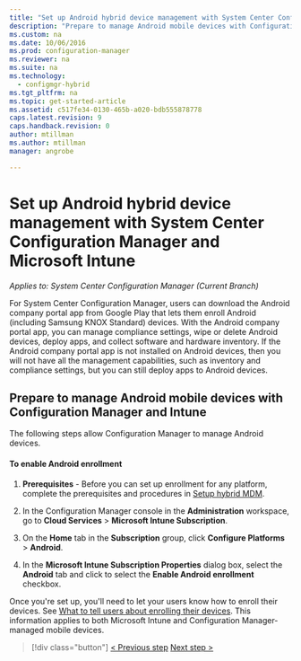 ```yaml
---
title: "Set up Android hybrid device management with System Center Configuration Manager and Microsoft Intune | Microsoft Docs"
description: "Prepare to manage Android mobile devices with Configuration Manager and Intune."
ms.custom: na
ms.date: 10/06/2016
ms.prod: configuration-manager
ms.reviewer: na
ms.suite: na
ms.technology:
  - configmgr-hybrid
ms.tgt_pltfrm: na
ms.topic: get-started-article
ms.assetid: c517fe34-0130-465b-a020-bdb555878778
caps.latest.revision: 9
caps.handback.revision: 0
author: mtillmanms.author: mtillmanmanager: angrobe

---
```

# Set up Android hybrid device management with System Center Configuration Manager and Microsoft Intune*Applies to: System Center Configuration Manager (Current Branch)*
For System Center Configuration Manager, users can download the Android company portal app from Google Play that lets them enroll Android (including Samsung KNOX Standard) devices. With the Android company portal app, you can manage compliance settings, wipe or delete Android devices, deploy apps, and collect software and hardware inventory. If the Android company portal app is not installed on Android devices, then you will not have all the management capabilities, such as inventory and compliance settings, but you can still deploy apps to Android devices.  

## Prepare to manage Android mobile devices with Configuration Manager and Intune  
 The following steps allow Configuration Manager to manage Android devices.  

#### To enable Android enrollment  

1.  **Prerequisites** - Before you can set up enrollment for any platform, complete the prerequisites and procedures in [Setup hybrid MDM](setup-hybrid-mdm.md).  

2.  In the Configuration Manager console in the **Administration** workspace, go to **Cloud Services** > **Microsoft Intune Subscription**.  

3.  On the **Home** tab in the **Subscription** group, click **Configure Platforms** > **Android**.  

4.  In the **Microsoft Intune Subscription Properties** dialog box, select the **Android** tab and click to select the **Enable Android enrollment** checkbox.  

 Once you're set up, you'll need to let your users know how to enroll their devices. See [What to tell users about enrolling their devices](https://docs.microsoft.com/intune/deploy-use/what-to-tell-your-end-users-about-using-microsoft-intune). This information applies to both Microsoft Intune and Configuration Manager-managed mobile devices.

 > [!div class="button"]
 [< Previous step](create-service-connection-point.md)  [Next step >](set-up-additional-management.md)
